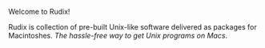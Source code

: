 Welcome to Rudix!

Rudix is collection of pre-built Unix-like software delivered as packages for Macintoshes. *The hassle-free way to get Unix programs on Macs*.
